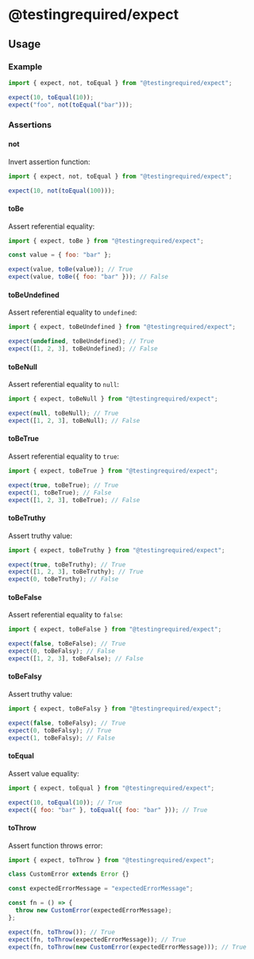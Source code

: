 # @testingrequired/expect

## Usage

### Example

```javascript
import { expect, not, toEqual } from "@testingrequired/expect";

expect(10, toEqual(10));
expect("foo", not(toEqual("bar")));
```

### Assertions

#### not

Invert assertion function:

```javascript
import { expect, not, toEqual } from "@testingrequired/expect";

expect(10, not(toEqual(100)));
```

#### toBe

Assert referential equality:

```javascript
import { expect, toBe } from "@testingrequired/expect";

const value = { foo: "bar" };

expect(value, toBe(value)); // True
expect(value, toBe({ foo: "bar" })); // False
```

#### toBeUndefined

Assert referential equality to `undefined`:

```javascript
import { expect, toBeUndefined } from "@testingrequired/expect";

expect(undefined, toBeUndefined); // True
expect([1, 2, 3], toBeUndefined); // False
```

#### toBeNull

Assert referential equality to `null`:

```javascript
import { expect, toBeNull } from "@testingrequired/expect";

expect(null, toBeNull); // True
expect([1, 2, 3], toBeNull); // False
```

#### toBeTrue

Assert referential equality to `true`:

```javascript
import { expect, toBeTrue } from "@testingrequired/expect";

expect(true, toBeTrue); // True
expect(1, toBeTrue); // False
expect([1, 2, 3], toBeTrue); // False
```

#### toBeTruthy

Assert truthy value:

```javascript
import { expect, toBeTruthy } from "@testingrequired/expect";

expect(true, toBeTruthy); // True
expect([1, 2, 3], toBeTruthy); // True
expect(0, toBeTruthy); // False
```

#### toBeFalse

Assert referential equality to `false`:

```javascript
import { expect, toBeFalse } from "@testingrequired/expect";

expect(false, toBeFalse); // True
expect(0, toBeFalsy); // False
expect([1, 2, 3], toBeFalse); // False
```

#### toBeFalsy

Assert truthy value:

```javascript
import { expect, toBeFalsy } from "@testingrequired/expect";

expect(false, toBeFalsy); // True
expect(0, toBeFalsy); // True
expect(1, toBeFalsy); // False
```

#### toEqual

Assert value equality:

```javascript
import { expect, toEqual } from "@testingrequired/expect";

expect(10, toEqual(10)); // True
expect({ foo: "bar" }, toEqual({ foo: "bar" })); // True
```

#### toThrow

Assert function throws error:

```javascript
import { expect, toThrow } from "@testingrequired/expect";

class CustomError extends Error {}

const expectedErrorMessage = "expectedErrorMessage";

const fn = () => {
  throw new CustomError(expectedErrorMessage);
};

expect(fn, toThrow()); // True
expect(fn, toThrow(expectedErrorMessage)); // True
expect(fn, toThrow(new CustomError(expectedErrorMessage))); // True
```
